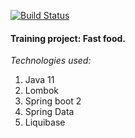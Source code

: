 [![Build Status](https://app.travis-ci.com/vladislav-buivol/job4j_fast_food.svg?branch=main)](https://app.travis-ci.com/vladislav-buivol/job4j_fast_food)

#### Training project: Fast food. 
<em> Technologies used:</em>
<ol>
<li> Java 11</li>
<li> Lombok</li>
<li> Spring boot 2</li>
<li> Spring Data</li>
<li> Liquibase</li>
</ol>


